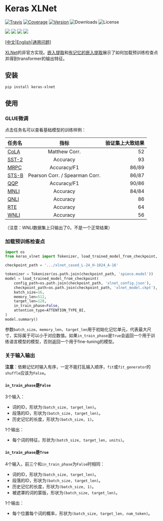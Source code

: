 # Keras XLNet

[![Travis](https://travis-ci.org/CyberZHG/keras-xlnet.svg)](https://travis-ci.org/CyberZHG/keras-xlnet)
[![Coverage](https://coveralls.io/repos/github/CyberZHG/keras-xlnet/badge.svg?branch=master)](https://coveralls.io/github/CyberZHG/keras-xlnet)
[![Version](https://img.shields.io/pypi/v/keras-xlnet.svg)](https://pypi.org/project/keras-xlnet/)
![Downloads](https://img.shields.io/pypi/dm/keras-xlnet.svg)
![License](https://img.shields.io/pypi/l/keras-xlnet.svg)

![](https://img.shields.io/badge/keras-tensorflow-blue.svg)
![](https://img.shields.io/badge/keras-tf.keras-blue.svg)
![](https://img.shields.io/badge/keras-tf.keras/eager-blue.svg)
![](https://img.shields.io/badge/keras-tf.keras/2.0_beta-blue.svg)

\[[中文](https://github.com/CyberZHG/keras-xlnet/blob/master/README.zh-CN.md)|[English](https://github.com/CyberZHG/keras-xlnet/blob/master/README.md)|[通用问题](https://github.com/CyberZHG/summary/blob/master/QA.md)\]

[XLNet](https://arxiv.org/pdf/1906.08237)的非官方实现。[嵌入提取](demo/extract/token_embeddings.py)和[有记忆的嵌入提取](demo/extract/token_embeddings_with_memory.py)展示了如何加载预训练检查点并得到transformer的输出特征。

## 安装

```bash
pip install keras-xlnet
```

## 使用

### GLUE微调

点击任务名可以查看基础模型的训练样例：

|任务名                           |指标                          |验证集上大致结果|
|:-------------------------------|:----------------------------:|----:|
|[CoLA](demo/GLUE/CoLA/cola.py)  |Matthew Corr.                 |52   |
|[SST-2](demo/GLUE/SST-2/sst2.py)|Accuracy                      |93   |
|[MRPC](demo/GLUE/MRPC/mrpc.py)  |Accuracy/F1                   |86/89|
|[STS-B](demo/GLUE/STS-B/stsb.py)|Pearson Corr. / Spearman Corr.|86/87|
|[QQP](demo/GLUE/QQP/qqp.py)     |Accuracy/F1                   |90/86|
|[MNLI](demo/GLUE/MNLI/mnli.py)  |Accuracy                      |84/84|
|[QNLI](demo/GLUE/QNLI/qnli.py)  |Accuracy                      |86   |
|[RTE](demo/GLUE/RTE/rte.py)     |Accuracy                      |64   |
|[WNLI](demo/GLUE/WNLI/wnli.py)  |Accuracy                      |56   |

（注意：WNLI数据集上只输出了0，不是一个正常结果）

### 加载预训练检查点

```python
import os
from keras_xlnet import Tokenizer, load_trained_model_from_checkpoint, ATTENTION_TYPE_BI

checkpoint_path = '.../xlnet_cased_L-24_H-1024_A-16'

tokenizer = Tokenizer(os.path.join(checkpoint_path, 'spiece.model'))
model = load_trained_model_from_checkpoint(
    config_path=os.path.join(checkpoint_path, 'xlnet_config.json'),
    checkpoint_path=os.path.join(checkpoint_path, 'xlnet_model.ckpt'),
    batch_size=16,
    memory_len=512,
    target_len=128,
    in_train_phase=False,
    attention_type=ATTENTION_TYPE_BI,
)
model.summary()
```

参数`batch_size`、`memory_len`、`target_len`用于初始化记忆单元，代表最大尺寸，实际属于可以小于对应数值。如果`in_train_phase`是`True`会返回一个用于训练语言模型的模型，否则返回一个用于fine-tuning的模型。

### 关于输入输出

**注意**：依赖记忆时输入有序，一定不能打乱输入顺序，`fit`或`fit_generator`的`shuffle`应该为`False`。

#### `in_train_phase`是`False`

3个输入：

* 词的ID，形状为`(batch_size, target_len)`。
* 段落的ID，形状为`(batch_size, target_len)`。
* 历史记忆的长度，形状为`(batch_size, 1)`。

1个输出：

* 每个词的特征，形状为`(batch_size, target_len, units)`。

#### `in_train_phase`是`True`

4个输入，前三个和`in_train_phase`为`False`时相同：

* 词的ID，形状为`(batch_size, target_len)`。
* 段落的ID，形状为`(batch_size, target_len)`。
* 历史记忆的长度，形状为`(batch_size, 1)`。
* 被遮罩的词的蒙版，形状为`(batch_size, target_len)`。

1个输出：

* 每个位置每个词的概率，形状为`(batch_size, target_len, num_token)`。
